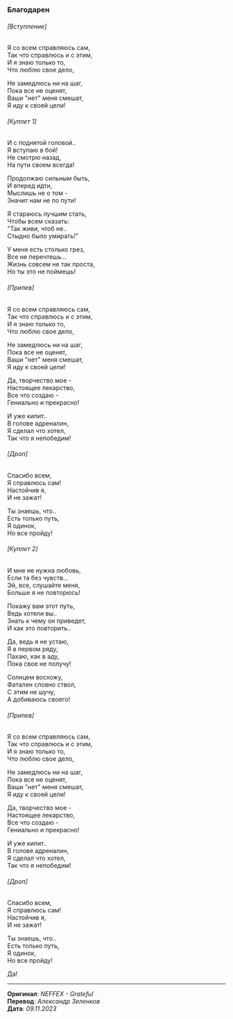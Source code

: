 ### Благодарен

###### [Вступление]

Я со всем справляюсь сам, \
Так что справлюсь и с этим, \
И я знаю только то, \
Что люблю свое дело,

Не замедлюсь ни на шаг, \
Пока все не оценят, \
Ваши "нет" меня смешат, \
Я иду к своей цели!

###### [Куплет 1]

И с поднятой головой.. \
Я вступаю в бой! \
Не смотрю назад, \
На пути своем всегда!

Продолжаю сильным быть, \
И вперед идти, \
Мыслишь не о том - \
Значит нам не по пути!

Я стараюсь лучшим стать, \
Чтобы всем сказать: \
"Так живи, чтоб не.. \
Стыдно было умирать!"

У меня есть столько грез, \
Все не перечтешь... \
Жизнь совсем не так проста, \
Но ты это не поймешь!

###### [Припев]

Я со всем справляюсь сам, \
Так что справлюсь и с этим, \
И я знаю только то, \
Что люблю свое дело,

Не замедлюсь ни на шаг, \
Пока все не оценят, \
Ваши "нет" меня смешат, \
Я иду к своей цели!

Да, творчество мое - \
Настоящее лекарство, \
Все что создаю - \
Гениально и прекрасно!

И уже кипит.. \
В голове адреналин, \
Я сделал что хотел, \
Так что я непобедим!

###### [Дроп]

Спасибо всем, \
Я справлюсь сам! \
Настойчив я, \
И не зажат!

Ты знаешь, что.. \
Есть только путь, \
Я одинок, \
Но все пройду!

###### [Куплет 2]

И мне не нужна любовь, \
Если та без чувств... \
Эй, все, слушайте меня, \
Больше я не повторюсь!

Покажу вам этот путь, \
Ведь хотели вы.. \
Знать к чему он приведет, \
И как это повторить..

Да, ведь я не устаю, \
Я в первом ряду, \
Пахаю, как в аду, \
Пока свое не получу!

Солнцем восхожу, \
Фатален словно ствол, \
С этим не шучу, \
А добиваюсь своего!

###### [Припев]

Я со всем справляюсь сам, \
Так что справлюсь и с этим, \
И я знаю только то, \
Что люблю свое дело,

Не замедлюсь ни на шаг, \
Пока все не оценят, \
Ваши "нет" меня смешат, \
Я иду к своей цели!

Да, творчество мое - \
Настоящее лекарство, \
Все что создаю - \
Гениально и прекрасно!

И уже кипит.. \
В голове адреналин, \
Я сделал что хотел, \
Так что я непобедим!

###### [Дроп]

Спасибо всем, \
Я справлюсь сам! \
Настойчив я, \
И не зажат!

Ты знаешь, что.. \
Есть только путь, \
Я одинок, \
Но все пройду!

Дa!

---

**Оригинал**: _NEFFEX - Grateful_ \
**Перевод**: _Александр Зеленков_ \
**Дата**: _09.11.2023_
